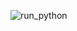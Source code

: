 ![run_python](https://downloader.disk.yandex.ru/preview/d2a02103710f96136b7a916b32450b6153d0cedbf81ab7f6b442d0051ea98b8a/64bd7a3b/d9Hi_FS7AKFGwi-6Y7pmYGEtQ0nXoF0AD_C41WXJtHqpnB73Kd0YjmxzEsRh6rLSNHPUsiquvwkMTkLMaga_8g%3D%3D?uid=0&filename=run_python_in_docker.png&disposition=inline&hash=&limit=0&content_type=image%2Fpng&owner_uid=0&tknv=v2&size=1920x953)